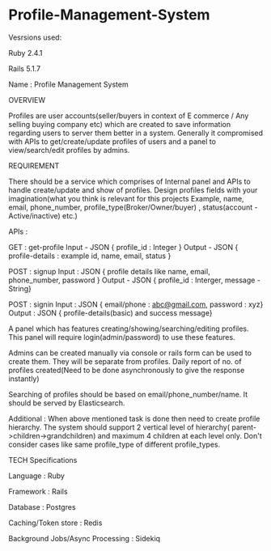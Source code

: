 # Profile-Management-System

Vesrsions used:

Ruby 2.4.1

Rails 5.1.7

Name : Profile Management System


OVERVIEW

Profiles are user accounts(seller/buyers in context of E commerce / Any selling buying company etc) which are created to save information regarding users to server them better in a system.
Generally it compromised with APIs to get/create/update profiles of users and a panel to view/search/edit profiles by admins.


REQUIREMENT

There should be a service which comprises of Internal panel and APIs to handle create/update and show of profiles.
Design profiles fields with your imagination(what you think is relevant for this projects Example, name, email, phone_number, profile_type(Broker/Owner/buyer) ,
status(account - Active/inactive) etc.)


APIs :

GET :  get-profile
Input - JSON { profile_id : Integer }
Output - JSON { profile-details :  example id, name, email, status }


POST : signup
Input : JSON { profile details like name, email, phone_number, password }
Output - JSON { profile_id : Interger, message - String}


POST : signin
Input : JSON { email/phone : abc@gmail.com, password : xyz}
Output : JSON { profile-details(basic) and success message}



A panel which has features creating/showing/searching/editing profiles. This panel will require login(admin/password) to use these features.

Admins can be created manually via console or rails form can be used to create them. They will be separate from profiles.
Daily report of no. of profiles created(Need to be done asynchronously to give the response instantly)


Searching of profiles should be based on email/phone_number/name. It should be served by Elasticsearch.


Additional : When above mentioned task is done then need to create profile hierarchy. The system should support 2 vertical level of hierarchy( parent->children→grandchildren)
and maximum 4 children at each level only. Don't consider cases like same profile_type of different profile_types.


TECH Specifications

Language : Ruby

Framework : Rails

Database : Postgres

Caching/Token store : Redis

Background Jobs/Async Processing : Sidekiq


